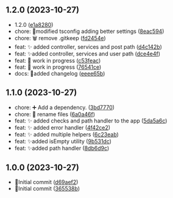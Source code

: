 ## 1.2.0 (2023-10-27)

- 1.2.0 ([e1a8280](https://github.com/FantaCovid-19/super-duper-octo-journey/commit/e1a8280))
- chore: 🔧modified tsconfig adding better settings ([8eac594](https://github.com/FantaCovid-19/super-duper-octo-journey/commit/8eac594))
- chore: 🗑 remove .gitkeep ([fd2454e](https://github.com/FantaCovid-19/super-duper-octo-journey/commit/fd2454e))
- feat: ✨ added controller, services and post path ([d4c142b](https://github.com/FantaCovid-19/super-duper-octo-journey/commit/d4c142b))
- feat: ✨added controller, services and user path ([dce4e4f](https://github.com/FantaCovid-19/super-duper-octo-journey/commit/dce4e4f))
- feat: 🚧 work in progress ([c53feac](https://github.com/FantaCovid-19/super-duper-octo-journey/commit/c53feac))
- feat: 🚧 work in progress ([76541ce](https://github.com/FantaCovid-19/super-duper-octo-journey/commit/76541ce))
- docs: 🔖added changelog ([eeee65b](https://github.com/FantaCovid-19/super-duper-octo-journey/commit/eeee65b))

## 1.1.0 (2023-10-27)

- chore: ➕ Add a dependency. ([3bd7770](https://github.com/FantaCovid-19/super-duper-octo-journey/commit/3bd7770))
- chore: 🚚 rename files ([6a0a46f](https://github.com/FantaCovid-19/super-duper-octo-journey/commit/6a0a46f))
- feat: ✨ added checks and path handler to the app ([5da5a6c](https://github.com/FantaCovid-19/super-duper-octo-journey/commit/5da5a6c))
- feat: ✨ added error handler ([4f42ce2](https://github.com/FantaCovid-19/super-duper-octo-journey/commit/4f42ce2))
- feat: ✨ added multiple helpers ([6c23eab](https://github.com/FantaCovid-19/super-duper-octo-journey/commit/6c23eab))
- feat: ✨added isEmpty utility ([9b531dc](https://github.com/FantaCovid-19/super-duper-octo-journey/commit/9b531dc))
- feat: ✨added path handler ([8db6d9c](https://github.com/FantaCovid-19/super-duper-octo-journey/commit/8db6d9c))

## 1.0.0 (2023-10-27)

- 🎉Initial commit ([d69aef2](https://github.com/FantaCovid-19/super-duper-octo-journey/commit/d69aef2))
- 🎉Initial commit ([365538b](https://github.com/FantaCovid-19/super-duper-octo-journey/commit/365538b))
